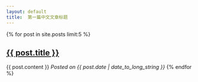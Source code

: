 ```yaml
---
layout: default
title:  第一篇中文文章标题
---
```



{% for post in site.posts limit:5 %}
<h2><a href="{{ post.url }}">{{ post.title }}</a></h2>
{{ post.content }}
<em>Posted on {{ post.date | date_to_long_string }}</em>
{% endfor %}
